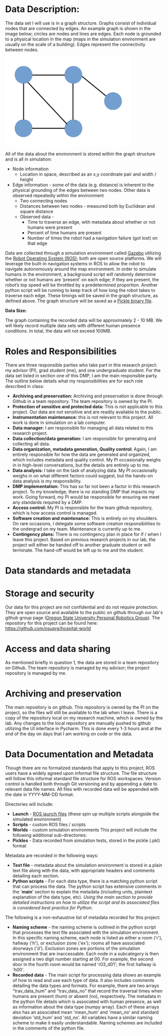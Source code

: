 # Data Description:

The data set I will use is in a graph structure. Graphs consist of individual nodes that are connected by edges. An example graph is shown in the image below; circles are nodes and lines are edges. Each  node is grounded to a physical location in the map (maps in the simulation environment are usually on the scale of a building). Edges represent the connectivity between nodes.

<img src="https://raw.githubusercontent.com/aanickelson/GRAD521_DMPNickelson_2021/main/graph_structure.png" width="400">

All of the data about the environment is stored within the graph structure and is all in simulation:
* Node information
  * Location in space, described as an x,y coordinate pair and width / height
* Edge information - some of the data (e.g. distance) is inherent to the physical grounding of the edges between two nodes. Other data is observed repeatedly within the environment
  * Two connecting nodes
  * Distances between two nodes - measured both by Euclidean and square distance
  * Observed data - 
    * Time to traverse an edge, with metadata about whether or not humans were present
    * Percent of time humans are present
    * Number of times the robot had a navigation failure (got lost) on that edge

Data are collected through a simulation environment called [Gazebo](http://gazebosim.org/tutorials?tut=ros_overview) utilizing the [Robot Operating System (ROS)](https://www.ros.org/); both are open source platforms. We will leverage the built-in navigation systems in ROS to allow the robot to navigate autonomously around the map environment. In order to simulate humans in the environment, a background script will randomly determine whether or not humans are ‘present’ on each edge; if they are present, the robot’s top speed will be throttled by a predetermined proportion. Another python script will be running to keep track of how long the robot takes to traverse each edge. These timings will be saved in the graph structure, as defined above. The graph structure will be saved as a [Pickle binary file](https://docs.python.org/3/library/pickle.html).

**Data Size:**

The graph containing the recorded data will be approximately 2 - 10 MB. We will likely record multiple data sets with different human presence conditions. In total, the data will not exceed 100MB.


# Roles and Responsibilities

There are three responsible parties who take part in this research project: my advisor (PI), grad student (me), and one undergraduate student. For the data set listed in section one of this DMP, I am the main responsible party. The outline below details what my responsibilities are for each role described in class:


* **Archiving and preservation:** Archiving and preservation is done through Github in a team repository. The team repository is owned by the PI.
* **Protection of sensitive and protected data:** This is not applicable to this project. Our data are not sensitive and are readily available to the public.
* **Instrumentation maintenance:** this is not relevant to this project. All work is done in simulation on a lab computer. 
* **Data manager:** I am responsible for managing all data related to this research project. 
* **Data collection/data generation:** I am responsible for generating and collecting all data. 
* **Data organization, metadata generation, Quality control:** Again, I am entirely responsible for how the data are generated and organized, which includes metadata and quality control. My PI occasionally weighs in in high-level conversations, but the details are entirely up to me. 
* **Data analysis:** I take on the task of analyzing data. My PI occasionally weighs in on what different factors could suggest, but the hands-on data analysis is my responsibility. 
* **DMP implementation:** This has so far not been a factor in this research project. To my knowledge, there is no standing DMP that impacts my work. Going forward, my PI would be responsible for ensuring we meet any standards required by a DMP.
* **Access control:** My PI is responsible for the team github repository, which is how access control is managed.
* **Software creation and maintenance:** This is entirely on my shoulders. On rare occasions, I delegate some software creation responsibilities to the undergrad on my team. Maintenance is currently up to me. 
* **Contingency plans:** There is no contingency plan in place for if / when I leave this project. Based on previous research projects in our lab, the project will either be handed off to another graduate student or will terminate. The hand-off would be left up to me and the student.


# Data standards and metadata

# Storage and security

Our data for this project are not confidential and do not require protection. They are open source and available to the public on github through our lab's github group page ([Oregon State University Personal Robotics Group](https://github.com/osuprg)). The repository for this project can be found here: https://github.com/osuprg/hospital-world

# Access and data sharing

As mentioned briefly in question 1, the data are stored in a team repository on Github. The team repository is managed by my advisor; the project repository is managed by me.


# Archiving and preservation

The main repository is on github. This repository is owned by the PI on the project, so the files will still be available to the lab when I leave. There is a copy of the repository local on my research machine, which is owned by the lab. Any changes to the local repository are manually pushed to github utilizing the UI interface in Pycharm. This is done every 1-3 hours and at the end of the day on days that I am working on code or the data. 

# Data Documentation and Metadata

Though there are no formalized standards that apply to this project, ROS users have a widely agreed upon informal file structure. The file structure will follow this informal standard file structure for ROS workspaces. Version control is handled both through Git versioning and by appending a date to relevant data file names. All files with recorded data will be appended with the date in YYYY-MM-DD format. 

Directories will include:
* **Launch** - [ROS launch files](http://wiki.ros.org/roslaunch) (these spin up multiple scripts alongside the simulated environment) 
* **Scripts** - custom ROS files / scripts 
* **Worlds** - custom simulation environments
This project will include the following additional sub-directories:
* **Pickles** - Data recorded from simulation tests, stored in the pickle (.pkl) format

Metadata are recorded in the following ways: 
* **Text file** - metadata about the simulation environment is stored in a plain text file along with the data, with appropriate headers and comments detailing each section.  
* **Python scripts** - For each data type, there is a matching python script that can process the data. The python script has extensive comments in the '__main__' section to explain the metadata (including units, plaintext explanation of the data type, etc). _Using the main section to provide detailed instructions on how to utilize the script and its associated files is considered best practice for Python._

The following is a non-exhaustive list of metadata recorded for this project:
* **Naming scheme** - the naming scheme is outlined in the python script that processes the text file associated with the simulation environment. In this specific naming scheme, each node is listed as either a room ('r'), hallway ('h'), or exclusion zone ('ex'); rooms all have associated doorways ('d'). Exclusion zones are portions of the simulation environment that are inaccessable. Each node in a subcategory is then assigned a two digit number starting at 00. For example, the second door in the fourth room would be named 'r03_d01'; the first hallway is 'h00'.
* **Recorded data** - The main script for processing data shows an example of how to read and use each type of data. It also includes comments detailing the data types and formats. For example, there are two arrays "trav_data_hum" and "trav_data_no" that record the traversal times when humans are present (hum) or absent (no), respectively. The metadata in the python file details which is associated with human presence, as well as information about the data type (numpy array). Each of these arrays also has an associated mean 'mean_hum' and 'mean_no' and standard deviation 'std_hum' and 'std_no'. All variables have a similar naming scheme to make it easily understandable. Naming schemes are included in the comments of the python file. 
